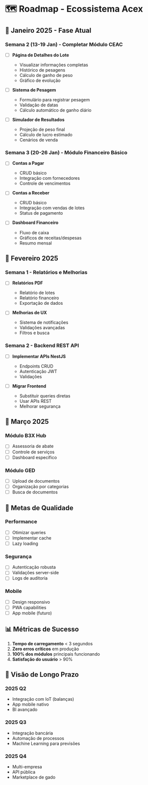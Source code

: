 # 🗺️ Roadmap - Ecossistema Acex

## 📅 Janeiro 2025 - Fase Atual

### Semana 2 (13-19 Jan) - Completar Módulo CEAC
- [ ] **Página de Detalhes do Lote**
  - Visualizar informações completas
  - Histórico de pesagens
  - Cálculo de ganho de peso
  - Gráfico de evolução

- [ ] **Sistema de Pesagem**
  - Formulário para registrar pesagem
  - Validação de datas
  - Cálculo automático de ganho diário

- [ ] **Simulador de Resultados**
  - Projeção de peso final
  - Cálculo de lucro estimado
  - Cenários de venda

### Semana 3 (20-26 Jan) - Módulo Financeiro Básico
- [ ] **Contas a Pagar**
  - CRUD básico
  - Integração com fornecedores
  - Controle de vencimentos

- [ ] **Contas a Receber**
  - CRUD básico
  - Integração com vendas de lotes
  - Status de pagamento

- [ ] **Dashboard Financeiro**
  - Fluxo de caixa
  - Gráficos de receitas/despesas
  - Resumo mensal

## 📅 Fevereiro 2025

### Semana 1 - Relatórios e Melhorias
- [ ] **Relatórios PDF**
  - Relatório de lotes
  - Relatório financeiro
  - Exportação de dados

- [ ] **Melhorias de UX**
  - Sistema de notificações
  - Validações avançadas
  - Filtros e busca

### Semana 2 - Backend REST API
- [ ] **Implementar APIs NestJS**
  - Endpoints CRUD
  - Autenticação JWT
  - Validações

- [ ] **Migrar Frontend**
  - Substituir queries diretas
  - Usar APIs REST
  - Melhorar segurança

## 📅 Março 2025

### Módulo B3X Hub
- [ ] Assessoria de abate
- [ ] Controle de serviços
- [ ] Dashboard específico

### Módulo GED
- [ ] Upload de documentos
- [ ] Organização por categorias
- [ ] Busca de documentos

## 🎯 Metas de Qualidade

### Performance
- [ ] Otimizar queries
- [ ] Implementar cache
- [ ] Lazy loading

### Segurança
- [ ] Autenticação robusta
- [ ] Validações server-side
- [ ] Logs de auditoria

### Mobile
- [ ] Design responsivo
- [ ] PWA capabilities
- [ ] App mobile (futuro)

## 📊 Métricas de Sucesso

1. **Tempo de carregamento** < 3 segundos
2. **Zero erros críticos** em produção
3. **100% dos módulos** principais funcionando
4. **Satisfação do usuário** > 90%

## 🚀 Visão de Longo Prazo

### 2025 Q2
- Integração com IoT (balanças)
- App mobile nativo
- BI avançado

### 2025 Q3
- Integração bancária
- Automação de processos
- Machine Learning para previsões

### 2025 Q4
- Multi-empresa
- API pública
- Marketplace de gado
